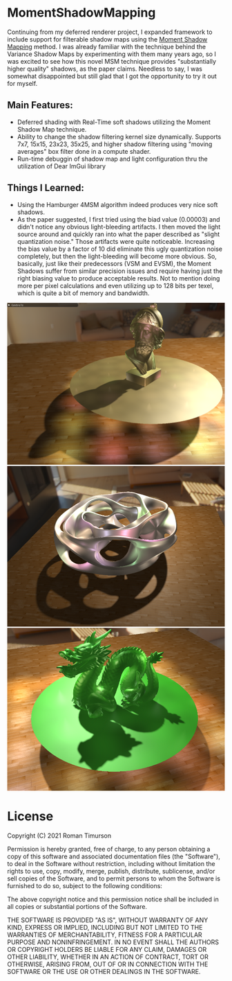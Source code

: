 # MomentShadowMapping
Continuing from my deferred renderer project, I expanded framework to include support for filterable shadow maps using the [Moment Shadow Mapping](https://cg.cs.uni-bonn.de/en/publications/paper-details/peters-2015-msm/) method.
I was already familiar with the technique behind the Variance Shadow Maps by experimenting with them many years ago, so I was excited to see how this novel MSM technique provides
"substantially higher quality" shadows, as the paper claims.  Needless to say, I was somewhat disappointed but still glad that I got the opportunity to try it out for myself.

## Main Features:
*  Deferred shading with Real-Time soft shadows utilizing the Moment Shadow Map technique.
*  Ability to change the shadow filtering kernel size dynamically.  Supports 7x7, 15x15, 23x23, 35x25, and higher shadow filtering using "moving averages" box filter done in a compute shader.
*  Run-time debuggin of shadow map and light configuration thru the utilization of Dear ImGui library

## Things I Learned:
*  Using the Hamburger 4MSM algorithm indeed produces very nice soft shadows.
*  As the paper suggested, I first tried using the biad value (0.00003) and didn't notice any obvious light-bleeding artifacts.  I then moved the light source around and quickly ran into what the paper described as "slight quantization noise."
Those artifacts were quite noticeable. Increasing the bias value by a factor of 10 did eliminate this ugly quantization noise completely, but then the light-bleeding will become more
obvious.  So, basically, just like their predecessors (VSM and EVSM), the Moment Shadows suffer from similar precision issues and require having just the right biasing value to 
produce acceptable results.  Not to mention doing more per pixel calculations and even utilizing up to 128 bits per texel, which is quite a bit of memory and bandwidth.

![Alt Text](https://github.com/timurson/MomentShadowMapping/blob/master/Image1.PNG)
![Alt Text](https://github.com/timurson/MomentShadowMapping/blob/master/Image2.PNG)
![Alt Text](https://github.com/timurson/MomentShadowMapping/blob/master/Image3.PNG)



# License
Copyright (C) 2021 Roman Timurson

Permission is hereby granted, free of charge, to any person obtaining a copy of this software and associated documentation files (the "Software"), to deal in the Software without restriction, including without limitation the rights to use, copy, modify, merge, publish, distribute, sublicense, and/or sell copies of the Software, and to permit persons to whom the Software is furnished to do so, subject to the following conditions:

The above copyright notice and this permission notice shall be included in all copies or substantial portions of the Software.

THE SOFTWARE IS PROVIDED "AS IS", WITHOUT WARRANTY OF ANY KIND, EXPRESS OR IMPLIED, INCLUDING BUT NOT LIMITED TO THE WARRANTIES OF MERCHANTABILITY, FITNESS FOR A PARTICULAR PURPOSE AND NONINFRINGEMENT. IN NO EVENT SHALL THE AUTHORS OR COPYRIGHT HOLDERS BE LIABLE FOR ANY CLAIM, DAMAGES OR OTHER LIABILITY, WHETHER IN AN ACTION OF CONTRACT, TORT OR OTHERWISE, ARISING FROM, OUT OF OR IN CONNECTION WITH THE SOFTWARE OR THE USE OR OTHER DEALINGS IN THE SOFTWARE.
